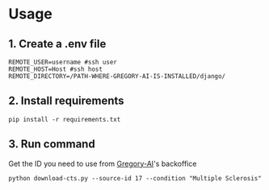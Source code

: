 # Usage

## 1. Create a .env file

```
REMOTE_USER=username #ssh user
REMOTE_HOST=Host #ssh host
REMOTE_DIRECTORY=/PATH-WHERE-GREGORY-AI-IS-INSTALLED/django/
```
## 2. Install requirements

`pip install -r requirements.txt`

## 3. Run command

Get the ID you need to use from [Gregory-AI](https://github.com/brunoamaral/gregory-ai)'s backoffice

`python download-cts.py --source-id 17 --condition "Multiple Sclerosis"`

